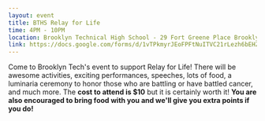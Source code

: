 ```yaml
---
layout: event
title: BTHS Relay for Life
time: 4PM - 10PM
location: Brooklyn Technical High School - 29 Fort Greene Place Brooklyn, NY 11217
link: https://docs.google.com/forms/d/1vTPkmyrJEoFPFtNuITVC21rLezh6bEHZvRi2lMajK14
---
```

Come to Brooklyn Tech's event to support Relay for Life! There will be awesome activities, exciting performances, speeches, lots of food, a luminaria ceremony to honor those who are battling or have battled cancer, and much more. The **cost to attend is $10** but it is certainly worth it! **You are also encouraged to bring food with you and we'll give you extra points if you do!**
